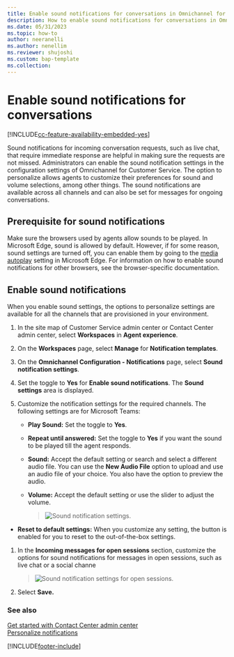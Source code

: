 ```yaml
---
title: Enable sound notifications for conversations in Omnichannel for Customer Service
description: How to enable sound notifications for conversations in Omnichannel for Customer Service.
ms.date: 05/31/2023
ms.topic: how-to
author: neeranelli
ms.author: nenellim
ms.reviewer: shujoshi
ms.custom: bap-template
ms.collection:
---
```


# Enable sound notifications for conversations

[!INCLUDE[cc-feature-availability-embedded-yes](../../includes/cc-feature-availability-embedded-yes.md)]

Sound notifications for incoming conversation requests, such as live chat, that require immediate response are helpful in making sure the requests are not missed. Administrators can enable the sound notification settings in the configuration settings of Omnichannel for Customer Service. The option to personalize allows agents to customize their preferences for sound and volume selections, among other things. The sound notifications are available across all channels and can also be set for messages for ongoing conversations.

## Prerequisite for sound notifications

Make sure the browsers used by agents allow sounds to be played. In Microsoft Edge, sound is allowed by default. However, if for some reason, sound settings are turned off, you can enable them by going to the [media autoplay](edge://settings/content/mediaAutoplay) setting in Microsoft Edge. For information on how to enable sound notifications for other browsers, see the browser-specific documentation.

## Enable sound notifications

When you enable sound settings, the options to personalize settings are available for all the channels that are provisioned in your environment.

1. In the site map of Customer Service admin center or Contact Center admin center, select **Workspaces** in **Agent experience**.

1. On the **Workspaces** page, select **Manage** for **Notification templates**.

1. On the **Omnichannel Configuration - Notifications** page, select **Sound notification settings**.

1. Set the toggle to **Yes** for **Enable sound notifications**. The **Sound settings** area is displayed.

1. Customize the notification settings for the required channels. The following settings are for Microsoft Teams:

   - **Play Sound:** Set the toggle to **Yes**.
   - **Repeat until answered:** Set the toggle to **Yes** if you want the sound to be played till the agent responds.
   - **Sound:** Accept the default setting or search and select a different audio file. You can use the **New Audio File** option to upload and use an audio file of your choice. You also have the option to preview the audio.
   - **Volume:** Accept the default setting or use the slider to adjust the volume.

     > ![Sound notification settings.](../media/sound-notification-settings.png "Sound notification settings")
  
  - **Reset to default settings:** When you customize any setting, the button is enabled for you to reset to the out-of-the-box settings.

1. In the **Incoming messages for open sessions** section, customize the options for sound notifications for messages in open sessions, such as live chat or a social channe

    > ![Sound notification settings for open sessions.](../media/sound-notification-open-session.png "Sound notification settings for open sessions")

1. Select **Save.**

### See also

[Get started with Contact Center admin center](../implement/cs-admin-center.md)  
[Personalize notifications](../use/oc-personalize-sound-notifications.md)  


[!INCLUDE[footer-include](../../includes/footer-banner.md)]
